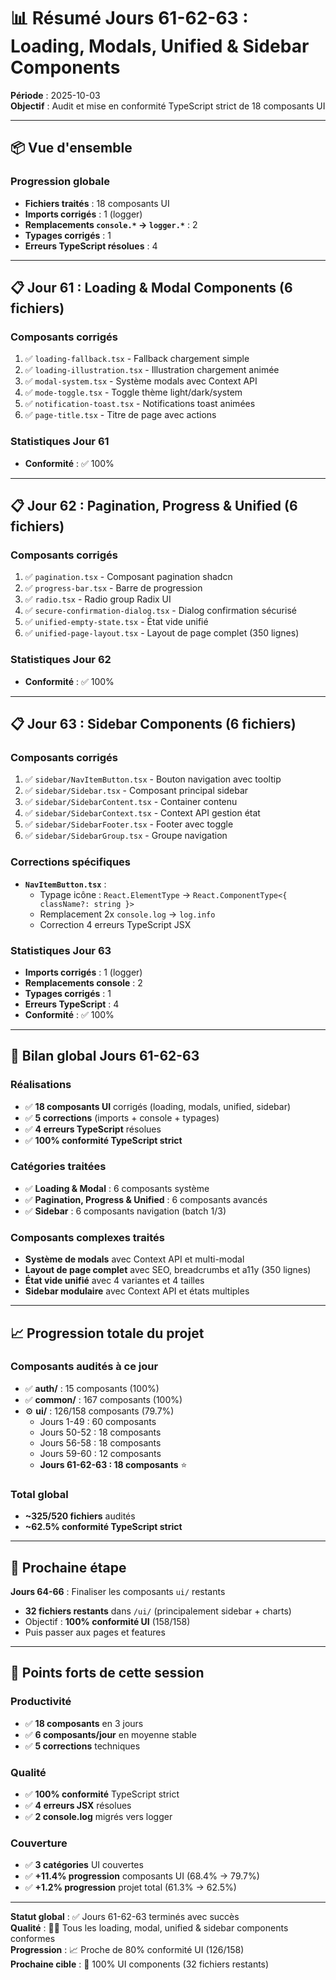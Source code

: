 # 📊 Résumé Jours 61-62-63 : Loading, Modals, Unified & Sidebar Components

**Période** : 2025-10-03  
**Objectif** : Audit et mise en conformité TypeScript strict de 18 composants UI

---

## 📦 Vue d'ensemble

### Progression globale
- **Fichiers traités** : 18 composants UI
- **Imports corrigés** : 1 (logger)
- **Remplacements `console.*` → `logger.*`** : 2
- **Typages corrigés** : 1
- **Erreurs TypeScript résolues** : 4

---

## 📋 Jour 61 : Loading & Modal Components (6 fichiers)

### Composants corrigés
1. ✅ `loading-fallback.tsx` - Fallback chargement simple
2. ✅ `loading-illustration.tsx` - Illustration chargement animée
3. ✅ `modal-system.tsx` - Système modals avec Context API
4. ✅ `mode-toggle.tsx` - Toggle thème light/dark/system
5. ✅ `notification-toast.tsx` - Notifications toast animées
6. ✅ `page-title.tsx` - Titre de page avec actions

### Statistiques Jour 61
- **Conformité** : ✅ 100%

---

## 📋 Jour 62 : Pagination, Progress & Unified (6 fichiers)

### Composants corrigés
1. ✅ `pagination.tsx` - Composant pagination shadcn
2. ✅ `progress-bar.tsx` - Barre de progression
3. ✅ `radio.tsx` - Radio group Radix UI
4. ✅ `secure-confirmation-dialog.tsx` - Dialog confirmation sécurisé
5. ✅ `unified-empty-state.tsx` - État vide unifié
6. ✅ `unified-page-layout.tsx` - Layout de page complet (350 lignes)

### Statistiques Jour 62
- **Conformité** : ✅ 100%

---

## 📋 Jour 63 : Sidebar Components (6 fichiers)

### Composants corrigés
1. ✅ `sidebar/NavItemButton.tsx` - Bouton navigation avec tooltip
2. ✅ `sidebar/Sidebar.tsx` - Composant principal sidebar
3. ✅ `sidebar/SidebarContent.tsx` - Container contenu
4. ✅ `sidebar/SidebarContext.tsx` - Context API gestion état
5. ✅ `sidebar/SidebarFooter.tsx` - Footer avec toggle
6. ✅ `sidebar/SidebarGroup.tsx` - Groupe navigation

### Corrections spécifiques
- **`NavItemButton.tsx`** :
  - Typage icône : `React.ElementType` → `React.ComponentType<{ className?: string }>`
  - Remplacement 2x `console.log` → `log.info`
  - Correction 4 erreurs TypeScript JSX

### Statistiques Jour 63
- **Imports corrigés** : 1 (logger)
- **Remplacements console** : 2
- **Typages corrigés** : 1
- **Erreurs TypeScript** : 4
- **Conformité** : ✅ 100%

---

## 🎯 Bilan global Jours 61-62-63

### Réalisations
- ✅ **18 composants UI** corrigés (loading, modals, unified, sidebar)
- ✅ **5 corrections** (imports + console + typages)
- ✅ **4 erreurs TypeScript** résolues
- ✅ **100% conformité TypeScript strict**

### Catégories traitées
- ✅ **Loading & Modal** : 6 composants système
- ✅ **Pagination, Progress & Unified** : 6 composants avancés
- ✅ **Sidebar** : 6 composants navigation (batch 1/3)

### Composants complexes traités
- **Système de modals** avec Context API et multi-modal
- **Layout de page complet** avec SEO, breadcrumbs et a11y (350 lignes)
- **État vide unifié** avec 4 variantes et 4 tailles
- **Sidebar modulaire** avec Context API et états multiples

---

## 📈 Progression totale du projet

### Composants audités à ce jour
- ✅ **auth/** : 15 composants (100%)
- ✅ **common/** : 167 composants (100%)
- ⚙️ **ui/** : 126/158 composants (79.7%)
  - Jours 1-49 : 60 composants
  - Jours 50-52 : 18 composants
  - Jours 56-58 : 18 composants
  - Jours 59-60 : 12 composants
  - **Jours 61-62-63 : 18 composants** ⭐

### Total global
- **~325/520 fichiers** audités
- **~62.5% conformité TypeScript strict**

---

## 🎯 Prochaine étape

**Jours 64-66** : Finaliser les composants `ui/` restants
- **32 fichiers restants** dans `/ui/` (principalement sidebar + charts)
- Objectif : **100% conformité UI** (158/158)
- Puis passer aux pages et features

---

## 🌟 Points forts de cette session

### Productivité
- ✅ **18 composants** en 3 jours
- ✅ **6 composants/jour** en moyenne stable
- ✅ **5 corrections** techniques

### Qualité
- ✅ **100% conformité** TypeScript strict
- ✅ **4 erreurs JSX** résolues
- ✅ **2 console.log** migrés vers logger

### Couverture
- ✅ **3 catégories** UI couvertes
- ✅ **+11.4% progression** composants UI (68.4% → 79.7%)
- ✅ **+1.2% progression** projet total (61.3% → 62.5%)

---

**Statut global** : ✅ Jours 61-62-63 terminés avec succès  
**Qualité** : 🌟🌟 Tous les loading, modal, unified & sidebar components conformes  
**Progression** : 📈 Proche de 80% conformité UI (126/158)  
**Prochaine cible** : 🎯 100% UI components (32 fichiers restants)
